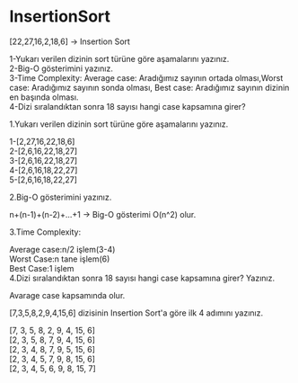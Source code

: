 # InsertionSort

[22,27,16,2,18,6] -> Insertion Sort<br/>

1-Yukarı verilen dizinin sort türüne göre aşamalarını yazınız.<br/>
2-Big-O gösterimini yazınız.<br/>
3-Time Complexity: Average case: Aradığımız sayının ortada olması,Worst case: Aradığımız sayının sonda olması, Best case: Aradığımız sayının dizinin en başında olması.<br/>
4-Dizi sıralandıktan sonra 18 sayısı hangi case kapsamına girer? <br/>

1.Yukarı verilen dizinin sort türüne göre aşamalarını yazınız. <br/>

1-[2,27,16,22,18,6]<br/>
2-[2,6,16,22,18,27]<br/>
3-[2,6,16,22,18,27]<br/>
4-[2,6,16,18,22,27]<br/>
5-[2,6,16,18,22,27] <br/>


2.Big-O gösterimini yazınız.<br/>

n+(n-1)+(n-2)+...+1 -> Big-O gösterimi O(n^2) olur.<br/>

3.Time Complexity:<br/>

Average case:n/2 işlem(3-4)<br/>
Worst Case:n tane işlem(6)<br/>
Best Case:1 işlem<br/>
4.Dizi sıralandıktan sonra 18 sayısı hangi case kapsamına girer? Yazınız.<br/>

Avarage case kapsamında olur.<br/>

[7,3,5,8,2,9,4,15,6] dizisinin Insertion Sort'a göre ilk 4 adımını yazınız.<br/>


[7, 3, 5, 8, 2, 9, 4, 15, 6]<br/>
[2, 3, 5, 8, 7, 9, 4, 15, 6]<br/>
[2, 3, 4, 8, 7, 9, 5, 15, 6]<br/>
[2, 3, 4, 5, 7, 9, 8, 15, 6]<br/>
[2, 3, 4, 5, 6, 9, 8, 15, 7]<br/>
